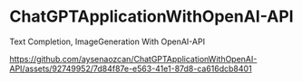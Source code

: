 # ChatGPTApplicationWithOpenAI-API
Text Completion, ImageGeneration With OpenAI-API







https://github.com/aysenaozcan/ChatGPTApplicationWithOpenAI-API/assets/92749952/7d84f87e-e563-41e1-87d8-ca616dcb8401









